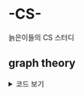 # -CS-
늙은이들의 CS 스터디

## graph theory
<details>
  <summary>
    코드 보기
  </summary>
  <ul>
    <li> baekjoon
      <ul>
        <li>1719</li>
        <li>1865</li>
        <li>2224</li>
        <li>2252</li>
        <li>10159</li>
        <li>11265</li>
        <li>11403</li>
        <li>14938</li>
        <li>16236</li>
        <li>18352</li>
     </ul>
    </li>
    <hr />
  </ul>
</details>
